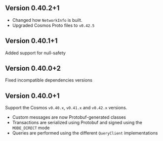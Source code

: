 ## Version 0.40.2+1
- Changed how `NetworkInfo` is built.
- Upgraded Cosmos Proto files to `v0.42.5`

## Version 0.40.1+1
Added support for null-safety

## Version 0.40.0+2 
Fixed incompatible dependencies versions

## Version 0.40.0+1
Support the Cosmos `v0.40.x`, `v0.41.x` and `v0.42.x` versions.

- Custom messages are now Protobuf-generated classes
- Transactions are serialized using Protobuf and signed using the `MODE_DIRECT` mode
- Queries are performed using the different `QueryClient` implementations
